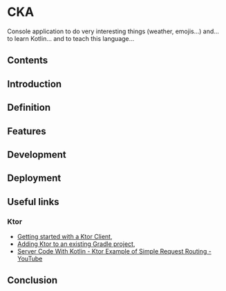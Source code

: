 # CKA

Console application to do very interesting things (weather, emojis...) and... to learn Kotlin... and to teach this language...

<a name="contents"></a>
## Contents

<a name="introduction"></a>
## Introduction

<a name="definition"></a>
## Definition

<a name="features"></a>
## Features

<a name="development"></a>
## Development

<a name="Deployment"></a>
## Deployment

<a name="useful_links"></a>
## Useful links

<a name="ktor"></a>
### Ktor

* [Getting started with a Ktor Client](https://ktor.io/docs/getting-started-ktor-client.html),
* [Adding Ktor to an existing Gradle project](https://ktor.io/docs/gradle.html),
* [Server Code With Kotlin - Ktor Example of Simple Request Routing - YouTube](https://www.youtube.com/watch?v=zHQ7oBYSHrY)

<a name="conclusion"></a>
## Conclusion
